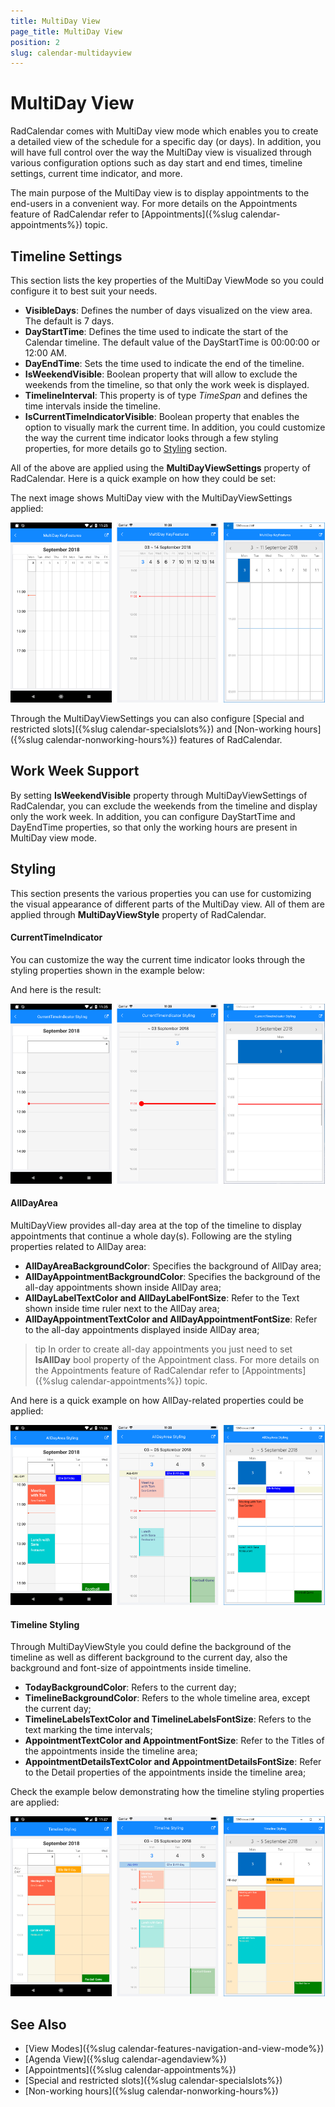 ```yaml
---
title: MultiDay View
page_title: MultiDay View
position: 2
slug: calendar-multidayview
---
```


# MultiDay View #

RadCalendar comes with MultiDay view mode which enables you to create a detailed view of the schedule for a specific day (or days). In addition, you will have full control over the way the MultiDay view is visualized through various configuration options such as day start and end times, timeline settings, current time indicator, and more.

The main purpose of the MultiDay view is to display appointments to the end-users in a convenient way. For more details on the Appointments feature of RadCalendar refer to [Appointments]({%slug calendar-appointments%}) topic.

## Timeline Settings

This section lists the key properties of the MultiDay ViewMode so you could configure it to best suit your needs.

* **VisibleDays**: Defines the number of days visualized on the view area. The default is 7 days. 
* **DayStartTime**: Defines the time used to indicate the start of the Calendar timeline. The default value of the DayStartTime is 00:00:00 or 12:00 AM. 
* **DayEndTime**: Sets the time used to indicate the end of the timeline.
* **IsWeekendVisible**: Boolean property that will allow to exclude the weekends from the timeline, so that only the work week is displayed.
* **TimelineInterval**: This property is of type *TimeSpan* and defines the time intervals inside the timeline.
* **IsCurrentTimeIndicatorVisible**: Boolean property that enables the option to visually mark the current time. In addition, you could customize the way the current time indicator looks through a few styling properties, for more details go to [Styling](#styling) section.

All of the above are applied using the **MultiDayViewSettings** property of RadCalendar. Here is a quick example on how they could be set:

<snippet id='calendar-scheduling-keyfeatures'/>

The next image shows MultiDay view with the MultiDayViewSettings applied:

![Calendar Scheduling Key Features](../images/calendar_scheduling_keysettings.png)

Through the MultiDayViewSettings you can also configure [Special and restricted slots]({%slug calendar-specialslots%}) and [Non-working hours]({%slug calendar-nonworking-hours%}) features of RadCalendar.

## Work Week Support

By setting **IsWeekendVisible** property through MultiDayViewSettings of RadCalendar, you can exclude the weekends from the timeline and display only the work week. In addition, you can configure DayStartTime and DayEndTime properties, so that only the working hours are present in MultiDay view mode.

## Styling

This section presents the various properties you can use for customizing the visual appearance of different parts of the MultiDay view. All of them are applied through **MultiDayViewStyle** property of RadCalendar. 
 
#### CurrentTimeIndicator

You can customize the way the current time indicator looks through the styling properties shown in the example below:

<snippet id='calendar-scheduling-currenttimeindicator' />

And here is the result:

![Calendar CurrentTimeIndicator](../images/calendar_scheduling_timeindicator.png)

#### AllDayArea

MultiDayView provides all-day area at the top of the timeline to display appointments that continue a whole day(s). Following are the styling properties related to AllDay area:

* **AllDayAreaBackgroundColor**: Specifies the background of AllDay area;
* **AllDayAppointmentBackgroundColor**: Specifies the background of the all-day appointments shown inside AllDay area;
* **AllDayLabelTextColor and AllDayLabelFontSize**: Refer to the Text shown inside time ruler next to the AllDay area;
* **AllDayAppointmentTextColor and AllDayAppointmentFontSize**: Refer to the all-day appointments displayed inside AllDay area;

>tip In order to create all-day appointments you just need to set **IsAllDay** bool property of the Appointment class. For more details on the Appointments feature of RadCalendar refer to [Appointments]({%slug calendar-appointments%}) topic.

And here is a quick example on how AllDay-related properties could be applied:

<snippet id='calendar-scheduling-alldaystyling' />

![Calendar AllDay Area](../images/calendar_scheduling_alldayarea.png)

#### Timeline Styling 

Through MultiDayViewStyle you could define the background of the timeline as well as different background to the current day, also the background and font-size of appointments inside timeline.  

* **TodayBackgroundColor**: Refers to the current day;
* **TimelineBackgroundColor**: Refers to the whole timeline area, except the current day;
* **TimelineLabelsTextColor and TimelineLabelsFontSize**: Refers to the text marking the time intervals;
* **AppointmentTextColor and AppointmentFontSize**: Refer to the Titles of the appointments inside the timeline area;
* **AppointmentDetailsTextColor and AppointmentDetailsFontSize**: Refer to the Detail properties of the appointments inside the timeline area;

Check the example below demonstrating how the timeline styling properties are applied:

<snippet id='calendar-scheduling-timeline' />

![Calendar Timeline](../images/calendar_scheduling_timeline.png)

## See Also

* [View Modes]({%slug calendar-features-navigation-and-view-mode%})
* [Agenda View]({%slug calendar-agendaview%})
* [Appointments]({%slug calendar-appointments%})
* [Special and restricted slots]({%slug calendar-specialslots%})
* [Non-working hours]({%slug calendar-nonworking-hours%})
